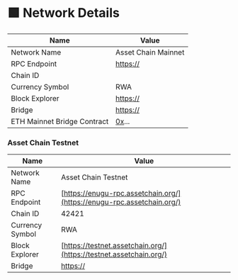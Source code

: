 # 🟩 Network Details

| Name                        | Value                                                                            |
| --------------------------- | -------------------------------------------------------------------------------- |
| Network Name                | Asset Chain Mainnet                                                              |
| RPC Endpoint                | [https://](https://mainnet.mode.network/)                                        |
| Chain ID                    |                                                                                  |
| Currency Symbol             | RWA                                                                              |
| Block Explorer              | [https://](https://explorer.mode.network/)                                       |
| Bridge                      | [https://](https://bridge.mode.network/)                                         |
| ETH Mainnet Bridge Contract | [0x](https://etherscan.io/address/0x735aDBbE72226BD52e818E7181953f42E3b0FF21)... |

### Asset Chain Testnet <a href="#mode-testnet" id="mode-testnet"></a>

| Name            | Value                                                                  |
| --------------- | ---------------------------------------------------------------------- |
| Network Name    | Asset Chain Testnet                                                    |
| RPC Endpoint    | [https://enugu-rpc.assetchain.org/](https://enugu-rpc.assetchain.org/) |
| Chain ID        | 42421                                                                  |
| Currency Symbol | RWA                                                                    |
| Block Explorer  | [https://testnet.assetchain.org/](https://testnet.assetchain.org/)     |
| Bridge          | [https://](https://sepolia-bridge.mode.network/)                       |
